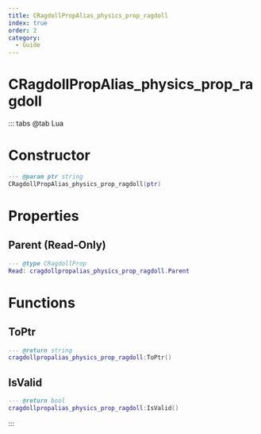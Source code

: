 ```yaml
---
title: CRagdollPropAlias_physics_prop_ragdoll
index: true
order: 2
category:
  - Guide
---
```


# CRagdollPropAlias_physics_prop_ragdoll

::: tabs
@tab Lua
# Constructor
```lua
--- @param ptr string
CRagdollPropAlias_physics_prop_ragdoll(ptr)
```
# Properties
## Parent (Read-Only)
```lua
--- @type CRagdollProp
Read: cragdollpropalias_physics_prop_ragdoll.Parent
```
# Functions
## ToPtr
```lua
--- @return string
cragdollpropalias_physics_prop_ragdoll:ToPtr()
```
## IsValid
```lua
--- @return bool
cragdollpropalias_physics_prop_ragdoll:IsValid()
```

:::